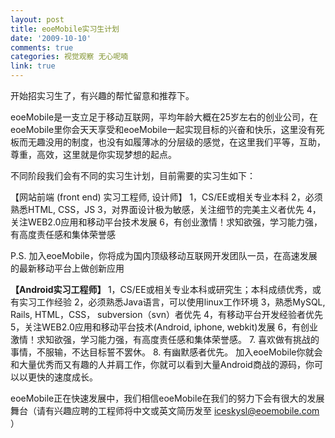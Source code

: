 ```yaml
---
layout: post
title: eoeMobile实习生计划
date: '2009-10-10'
comments: true
categories: 视觉观察 无心呢喃
link: true
---
```

开始招实习生了，有兴趣的帮忙留意和推荐下。

eoeMobile是一支立足于移动互联网，平均年龄大概在25岁左右的创业公司，在eoeMobile里你会天天享受和eoeMobile一起实现目标的兴奋和快乐，这里没有死板而无趣没用的制度，也没有如履薄冰的分层级的感觉，在这里我们平等，互助，尊重，高效，这里就是你实现梦想的起点。

不同阶段我们会有不同的实习生计划，目前需要的实习生如下：

【网站前端 (front end) 实习工程师, 设计师】
1，CS/EE或相关专业本科
2，必须熟悉HTML, CSS，JS
3，对界面设计极为敏感，关注细节的完美主义者优先
4，关注WEB2.0应用和移动平台技术发展
6，有创业激情！求知欲强，学习能力强，有高度责任感和集体荣誉感

P.S. 加入eoeMobile，你将成为国内顶级移动互联网开发团队一员，在高速发展的最新移动平台上做创新应用

<strong>【Android实习工程师】 </strong>
1，CS/EE或相关专业本科或研究生；本科成绩优秀，或有实习工作经验
2，必须熟悉Java语言，可以使用linux工作环境
3，熟悉MySQL, Rails, HTML，CSS， subversion（svn）者优先
4，有移动平台开发经验者优先
5，关注WEB2.0应用和移动平台技术(Android, iphone, webkit)发展
6，有创业激情！求知欲强，学习能力强，有高度责任感和集体荣誉感。
7.  喜欢做有挑战的事情，不服输，不达目标誓不罢休。
8.  有幽默感者优先。
加入eoeMobile你就会和大量优秀而又有趣的人并肩工作，你就可以看到大量Android商战的源码，你可以以更快的速度成长。

eoeMobile正在快速发展中，我们相信eoeMobile在我们的努力下会有很大的发展舞台（请有兴趣应聘的工程师将中文或英文简历发至 iceskysl@eoemobile.com ）
